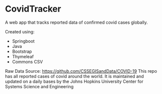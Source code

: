 # CovidTracker
A web app that tracks reported data of confirmed covid cases globally.

Created using:
- Springboot
- Java
- Bootstrap
- Thymeleaf
- Commons CSV

Raw Data Source:
https://github.com/CSSEGISandData/COVID-19
This repo has all reported cases of covid around the world. It is maintained and updated on a daily bases by the 
Johns Hopkins University Center for Systems Science and Engineering